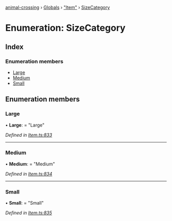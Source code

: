 [animal-crossing](../README.md) › [Globals](../globals.md) › ["Item"](../modules/_item_.md) › [SizeCategory](_item_.sizecategory.md)

# Enumeration: SizeCategory

## Index

### Enumeration members

* [Large](_item_.sizecategory.md#large)
* [Medium](_item_.sizecategory.md#medium)
* [Small](_item_.sizecategory.md#small)

## Enumeration members

###  Large

• **Large**: = "Large"

*Defined in [Item.ts:833](https://github.com/Norviah/animal-crossing/blob/37a256e/module/types/Item.ts#L833)*

___

###  Medium

• **Medium**: = "Medium"

*Defined in [Item.ts:834](https://github.com/Norviah/animal-crossing/blob/37a256e/module/types/Item.ts#L834)*

___

###  Small

• **Small**: = "Small"

*Defined in [Item.ts:835](https://github.com/Norviah/animal-crossing/blob/37a256e/module/types/Item.ts#L835)*
